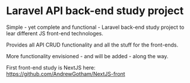 # Laravel API back-end study project

Simple - yet complete and functional - Laravel back-end study project to  lear different JS front-end technologes.

Provides all API CRUD functionality and all the stuff for the front-ends.

More functionality envisioned - and will be added - along the way.

First front-end study is NextJS here: https://github.com/AndrewGotham/NextJS-front

